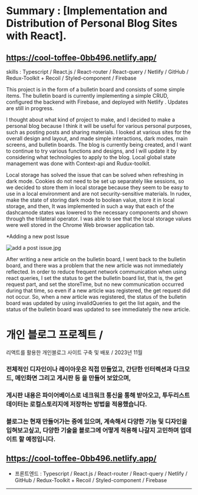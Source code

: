 # Summary :  **[Implementation and Distribution of Personal Blog Sites with React].**

## https://cool-toffee-0bb496.netlify.app/

skills : Typescript / React.js /  React-router / React-query / Netlify / GitHub / Redux-Toolkit + Recoil / Styled-component / Firebase 

This project is in the form of a bulletin board and consists of some simple items. The bulletin board is currently implementing a simple CRUD, configured the backend with Firebase, and deployed with Netlify . Updates are still in progress.

I thought about what kind of project to make, and I decided to make a personal blog because I think it will be useful for various personal purposes, such as posting posts and sharing materials. I looked at various sites for the overall design and layout, and made simple interactions, dark modes, main screens, and bulletin boards. The blog is currently being created, and I want to continue to try various functions and designs, and I will update it by considering what technologies to apply to the blog. Local global state management was done with Context-api and Rudux-toolkit.

Local storage has solved the issue that can be solved when refreshing in dark mode. Cookies do not need to be set up separately like sessions, so we decided to store them in local storage because they seem to be easy to use in a local environment and are not security-sensitive materials. In rudex, make the state of storing dark mode to boolean value, store it in local storage, and then, It was implemented in such a way that each of the dashcamode states was lowered to the necessary components and shown through the trilateral operator. I was able to see that the local storage values were well stored in the Chrome Web browser application tab.

*Adding a new post Issue

![add a post issue.jpg](https://prod-files-secure.s3.us-west-2.amazonaws.com/fe174e4b-89e1-4eb5-a3cc-a1e573ac5d68/a3f4e259-1141-4882-bf48-b204c910fb04/add_a_post_issue.jpg)

After writing a new article on the bulletin board, I went back to the bulletin board, and there was a problem that the new article was not immediately reflected. In order to reduce frequent network communication when using react queries, I set the status to get the bulletin board list, that is, the get request part, and set the storeTime, but no new communication occurred during that time, so even if a new article was registered, the get request did not occur. So, when a new article was registered, the status of the bulletin board was updated by using invalidQueries to get the list again, and the status of the bulletin board was updated to see immediately the new article.


# 개인 블로그 프로젝트 / 
리액트를 활용한 개인블로그 사이트 구축 및 배포 / 2023년 11월 

### 전체적인 디자인이나 레이아웃은 직접 만들었고, 간단한 인터렉션과 다크모드, 메인화면 그리고 게시판 등 을 만들어 보았으며,
### 게시판 내용은 파이어베이스로 네크워크 통신을 통해 받아오고, 투두리스트 데이터는 로컬스토리지에 저장하는 방법을 적용했습니다.
### 블로그는 현재 만들어가는 중에 있으며, 계속해서 다양한 기능 및 디자인을 입혀보고싶고, 다양한 기술을 블로그에 어떻게 적용해 나갈지 고민하며 업데이트 할 예정입니다.

## https://cool-toffee-0bb496.netlify.app/

- 프론트엔드 : Typescript / React.js /  React-router / React-query / Netlify / GitHub / Redux-Toolkit + Recoil / Styled-component / Firebase 

--------------------------------------------------------------------------


